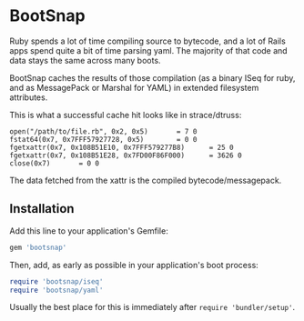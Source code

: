# BootSnap

Ruby spends a lot of time compiling source to bytecode, and a lot of Rails apps
spend quite a bit of time parsing yaml. The majority of that code and data
stays the same across many boots.

BootSnap caches the results of those compilation (as a binary ISeq for
ruby, and as MessagePack or Marshal for YAML) in extended filesystem attributes.

This is what a successful cache hit looks like in strace/dtruss:

```
open("/path/to/file.rb", 0x2, 0x5)		 = 7 0
fstat64(0x7, 0x7FFF57927728, 0x5)		 = 0 0
fgetxattr(0x7, 0x108B51E10, 0x7FFF579277B8)		 = 25 0
fgetxattr(0x7, 0x108B51E28, 0x7FD00F86F000)		 = 3626 0
close(0x7)		 = 0 0
```

The data fetched from the xattr is the compiled bytecode/messagepack.


## Installation

Add this line to your application's Gemfile:

```ruby
gem 'bootsnap'
```

Then, add, as early as possible in your application's boot process:

```ruby
require 'bootsnap/iseq'
require 'bootsnap/yaml'
```

Usually the best place for this is immediately after `require 'bundler/setup'`.
